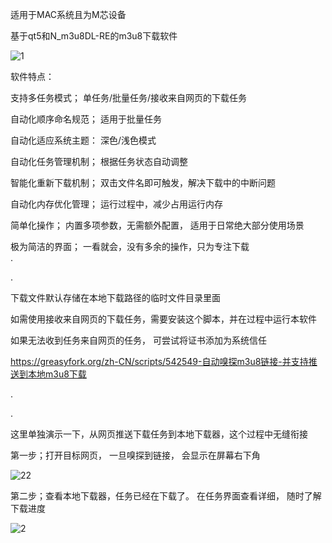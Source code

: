 适用于MAC系统且为M芯设备

基于qt5和N_m3u8DL-RE的m3u8下载软件

![1](https://github.com/user-attachments/assets/bc8ad158-d5f6-4e79-a69e-9992f3e1c175)


 
软件特点：  

支持多任务模式； 单任务/批量任务/接收来自网页的下载任务   

自动化顺序命名规范； 适用于批量任务

自动化适应系统主题： 深色/浅色模式 

自动化任务管理机制； 根据任务状态自动调整    

智能化重新下载机制； 双击文件名即可触发，解决下载中的中断问题 

自动化内存优化管理； 运行过程中，减少占用运行内存

简单化操作； 内置多项参数，无需额外配置， 适用于日常绝大部分使用场景 

极为简洁的界面； 一看就会，没有多余的操作，只为专注下载  
. 
 
.  

下载文件默认存储在本地下载路径的临时文件目录里面 

如需使用接收来自网页的下载任务，需要安装这个脚本，并在过程中运行本软件 

如果无法收到任务来自网页的任务， 可尝试将证书添加为系统信任

https://greasyfork.org/zh-CN/scripts/542549-自动嗅探m3u8链接-并支持推送到本地m3u8下载  

. 

. 

这里单独演示一下，从网页推送下载任务到本地下载器，这个过程中无缝衔接

第一步；打开目标网页， 一旦嗅探到链接， 会显示在屏幕右下角

![22](https://github.com/user-attachments/assets/9334f383-bd5c-43bc-805c-2bc5ed0e4e6d)

第二步；查看本地下载器，任务已经在下载了。 在任务界面查看详细， 随时了解下载进度

![2](https://github.com/user-attachments/assets/75bb16cf-eaa7-45d9-b6c0-4cf61db623ba)





